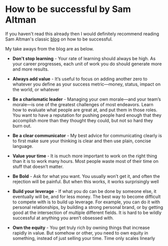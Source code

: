 # How to be successful by Sam Altman

If you haven't read this already then I would definitely recommend reading Sam Altman's classic [blog](https://blog.samaltman.com/how-to-be-successful) on how to be successful. 

My take aways from the blog are as below.

* **Don't stop learning** - Your rate of learning should always be high. As your career progresses, each unit of work you do should generate more and more results.

* **Always add value** - It’s useful to focus on adding another zero to whatever you define as your success metric—money, status, impact on the world, or whatever

* **Be a charismatic leader** - Managing your own morale—and your team’s morale—is one of the greatest challenges of most endeavors. Learn how to evaluate what people are great at, and put them in those roles. You want to have a reputation for pushing people hard enough that they accomplish more than they thought they could, but not so hard they burn out.


* **Be a clear communicator** - My best advice for communicating clearly is to first make sure your thinking is clear and then use plain, concise language.

* **Value your time** - It is much more important to work on the right thing than it is to work many hours. Most people waste most of their time on stuff that doesn’t matter.

* **Be Bold** - Ask for what you want. You usually won’t get it, and often the rejection will be painful. But when this works, it works surprisingly well

* **Build your leverage** - If what you do can be done by someone else, it eventually will be, and for less money. The best way to become difficult to compete with is to build up leverage. For example, you can do it with personal relationships, by building a strong personal brand, or by getting good at the intersection of multiple different fields. It is hard to be wildly successful at anything you aren’t obsessed with.

* **Own the equity** - You get truly rich by owning things that increase rapidly in value. But somehow or other, you need to own equity in something, instead of just selling your time. Time only scales linearly
